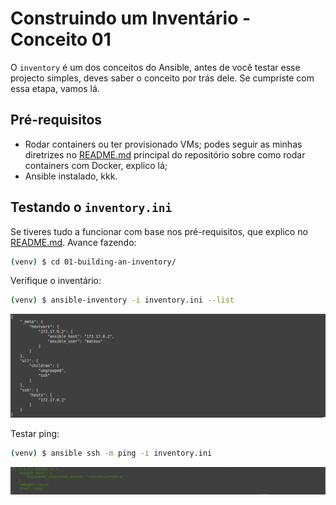 # Construindo um Inventário - Conceito 01

O `inventory` é um dos conceitos do Ansible, antes de você testar esse projecto simples, deves saber o conceito por trás dele. Se cumpriste com essa etapa, vamos lá.

## Pré-requisitos

- Rodar containers ou ter provisionado VMs; podes seguir as minhas diretrizes no [README.md](../README.md) principal do repositório sobre como rodar containers com Docker, explico lá;
- Ansible instalado, kkk.

## Testando o `inventory.ini`

Se tiveres tudo a funcionar com base nos pré-requisitos, que explico no [README.md](../README.md). Avance fazendo:

```bash
(venv) $ cd 01-building-an-inventory/
```

Verifique o inventário:

```bash
(venv) $ ansible-inventory -i inventory.ini --list
```

<div align="center">
    <img src="./media/step-01.png" alt="Listando o inventário">
</div>

Testar ping:

```bash
(venv) $ ansible ssh -m ping -i inventory.ini
```

<div align="center">
    <img src="./media/step-02.png" alt="Ping">
</div>